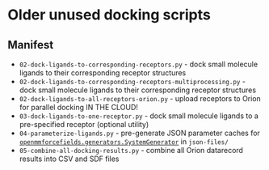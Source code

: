 # Older unused docking scripts

## Manifest
* `02-dock-ligands-to-corresponding-receptors.py` - dock small molecule ligands to their corresponding receptor structures
* `02-dock-ligands-to-corresponding-receptors-multiprocessing.py` - dock small molecule ligands to their corresponding receptor structures
* `02-dock-ligands-to-all-receptors-orion.py` - upload receptors to Orion for parallel docking IN THE CLOUD!
* `03-dock-ligands-to-one-receptor.py` - dock small molecule ligands to a pre-specified receptor (optional utility)
* `04-parameterize-ligands.py` - pre-generate JSON parameter caches for [`openmmforcefields.generators.SystemGenerator`](https://github.com/openmm/openmmforcefields#automating-force-field-management-with-systemgenerator) in `json-files/`
* `05-combine-all-docking-results.py` - combine all Orion datarecord results into CSV and SDF files
